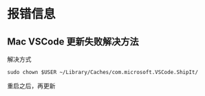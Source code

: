 # 报错信息 
## Mac VSCode 更新失败解决方法
解决方式
```
sudo chown $USER ~/Library/Caches/com.microsoft.VSCode.ShipIt/  
```
重启之后，再更新